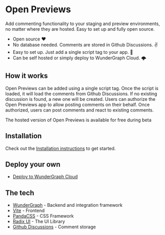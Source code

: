 # Open Previews

Add commenting functionality to your staging and preview environments,
no matter where they are hosted. Easy to set up and fully open source.

- Open source ❤️
- No database needed. Comments are stored in Github Discussions. ✌️
- Easy to set up. Just add a single script tag to your app. 🚀
- Can be self hosted or simply deploy to WunderGraph Cloud. 🌩️

## How it works

Open Previews can be added using a single script tag. Once the script is loaded, it will load the comments from Github Discussions. If no existing discussion is found, a new one will be created. Users can authorize the Open Previews app to allow posting comments on their behalf. Once authorized, users can post comments and react to existing comments.

The hosted version of Open Previews is available for free during beta

## Installation

Check out the [Installation instructions](./INSTALLATION.md) to get started.

## Deploy your own

- [Deploy to WunderGraph Cloud](./DEPLOYMENT.md)

## The tech

- [WunderGraph](https://wundergraph.com) - Backend and integration framework
- [Vite](https://vitejs.dev) - Frontend
- [PandaCSS](https://panda-css.com) - CSS Framework
- [Radix UI](https://radix-ui.com) - The UI Library
- [Github Discussions](https://docs.github.com/en/discussions) - Comment storage
